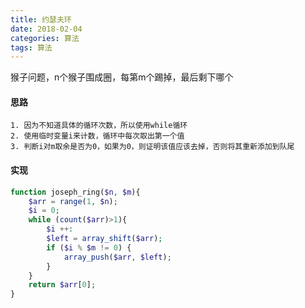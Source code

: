 ```yaml
---
title: 约瑟夫环
date: 2018-02-04
categories: 算法
tags: 算法
---
```

猴子问题，n个猴子围成圈，每第m个踢掉，最后剩下哪个

#### 思路
```
1. 因为不知道具体的循环次数，所以使用while循环
2. 使用临时变量i来计数，循环中每次取出第一个值
3. 判断i对m取余是否为0，如果为0，则证明该值应该去掉，否则将其重新添加到队尾
```

#### 实现
```php
function joseph_ring($n, $m){
    $arr = range(1, $n);
    $i = 0;
    while (count($arr)>1){
        $i ++:
        $left = array_shift($arr);
        if ($i % $m != 0) {
            array_push($arr, $left);
        }
    }
    return $arr[0];
}
```